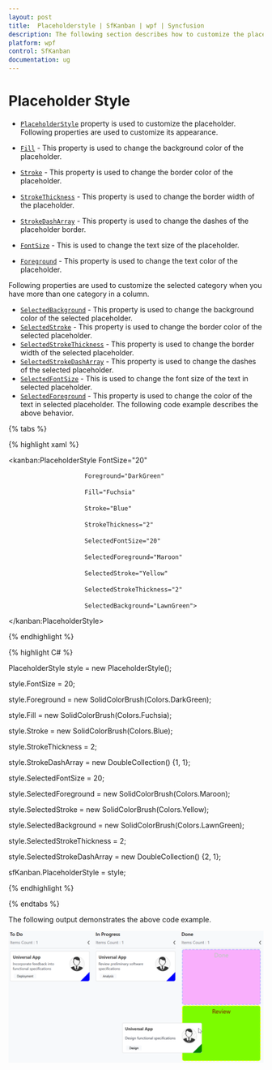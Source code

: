 ```yaml
---
layout: post
title:  Placeholderstyle | SfKanban | wpf | Syncfusion
description: The following section describes how to customize the place holders of Kanban card while drgging.
platform: wpf
control: SfKanban
documentation: ug
---
```


# Placeholder Style

* [`PlaceholderStyle`](https://help.syncfusion.com/cr/cref_files/wpf/sfkanban/Syncfusion.SfKanban.WPF~Syncfusion.UI.Xaml.Kanban.PlaceholderStyle.html) property is used to customize the placeholder. Following properties are used to customize its appearance.

* [`Fill`](https://help.syncfusion.com/cr/cref_files/wpf/sfkanban/Syncfusion.SfKanban.WPF~Syncfusion.UI.Xaml.Kanban.PlaceholderStyle~Fill.html)  	 - This property is used to change the background color of the placeholder.
* [`Stroke`](https://help.syncfusion.com/cr/cref_files/wpf/sfkanban/Syncfusion.SfKanban.WPF~Syncfusion.UI.Xaml.Kanban.PlaceholderStyle~Stroke.html) 	 	 - This property is used to change the border color of the placeholder.
* [`StrokeThickness`](https://help.syncfusion.com/cr/cref_files/wpf/sfkanban/Syncfusion.SfKanban.WPF~Syncfusion.UI.Xaml.Kanban.PlaceholderStyle~StrokeThickness.html)  	 - This property is used to change the border width of the placeholder.
* [`StrokeDashArray`](https://help.syncfusion.com/cr/cref_files/wpf/sfkanban/Syncfusion.SfKanban.WPF~Syncfusion.UI.Xaml.Kanban.PlaceholderStyle~StrokeDashArray.html)     - This property is used to change the dashes of the placeholder border.
* [`FontSize`](https://help.syncfusion.com/cr/cref_files/wpf/sfkanban/Syncfusion.SfKanban.WPF~Syncfusion.UI.Xaml.Kanban.PlaceholderStyle~FontSize.html)            - This is used to change the text size of the placeholder.
* [`Foreground`](https://help.syncfusion.com/cr/cref_files/wpf/sfkanban/Syncfusion.SfKanban.WPF~Syncfusion.UI.Xaml.Kanban.PlaceholderStyle~Foreground.html)           - This property is used to change the text color of the placeholder.

Following properties are used to customize the selected category when you have more than one category in a column.
+ [`SelectedBackground`](https://help.syncfusion.com/cr/cref_files/wpf/sfkanban/Syncfusion.SfKanban.WPF~Syncfusion.UI.Xaml.Kanban.PlaceholderStyle~SelectedBackground.html) 	- This property is used to change the background color of the selected placeholder.
+ [`SelectedStroke`](https://help.syncfusion.com/cr/cref_files/wpf/sfkanban/Syncfusion.SfKanban.WPF~Syncfusion.UI.Xaml.Kanban.PlaceholderStyle~SelectedStroke.html) 		- This property is used to change the border color of the selected placeholder.
+ [`SelectedStrokeThickness`](https://help.syncfusion.com/cr/cref_files/wpf/sfkanban/Syncfusion.SfKanban.WPF~Syncfusion.UI.Xaml.Kanban.PlaceholderStyle~SelectedStrokeThickness.html) 	- This property is used to change the border width of the selected placeholder.
+ [`SelectedStrokeDashArray`](https://help.syncfusion.com/cr/cref_files/wpf/sfkanban/Syncfusion.SfKanban.WPF~Syncfusion.UI.Xaml.Kanban.PlaceholderStyle~SelectedStrokeDashArray.html)     - This property is used to change the dashes of the selected placeholder.
+ [`SelectedFontSize`](https://help.syncfusion.com/cr/cref_files/wpf/sfkanban/Syncfusion.SfKanban.WPF~Syncfusion.UI.Xaml.Kanban.PlaceholderStyle~SelectedFontSize.html)            - This is used to change the font size of the text in selected placeholder.
+ [`SelectedForeground`](https://help.syncfusion.com/cr/cref_files/wpf/sfkanban/Syncfusion.SfKanban.WPF~Syncfusion.UI.Xaml.Kanban.PlaceholderStyle~SelectedForeground.html)           - This property is used to change the color of the text in selected placeholder.
The following code example describes the above behavior.

{% tabs %}

{% highlight xaml %}

<kanban:PlaceholderStyle FontSize="20"

                         Foreground="DarkGreen"

                         Fill="Fuchsia"

                         Stroke="Blue"

                         StrokeThickness="2"

                         SelectedFontSize="20"

                         SelectedForeground="Maroon"

                         SelectedStroke="Yellow"

                         SelectedStrokeThickness="2"

                         SelectedBackground="LawnGreen">

</kanban:PlaceholderStyle>


{% endhighlight %}

{% highlight C# %}

PlaceholderStyle style = new PlaceholderStyle();

style.FontSize = 20;

style.Foreground = new SolidColorBrush(Colors.DarkGreen);

style.Fill = new SolidColorBrush(Colors.Fuchsia);

style.Stroke = new SolidColorBrush(Colors.Blue);

style.StrokeThickness = 2;

style.StrokeDashArray = new DoubleCollection() {1, 1};

style.SelectedFontSize = 20;

style.SelectedForeground = new SolidColorBrush(Colors.Maroon);

style.SelectedStroke = new SolidColorBrush(Colors.Yellow);

style.SelectedBackground = new SolidColorBrush(Colors.LawnGreen);

style.SelectedStrokeThickness = 2;

style.SelectedStrokeDashArray = new DoubleCollection() {2, 1};

sfKanban.PlaceholderStyle = style;

{% endhighlight %}

{% endtabs %}

The following output demonstrates the above code example.

![](SfKanban_images/PlaceholderStyle.png)
